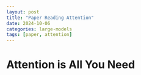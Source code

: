 ```yaml
---
layout: post
title: "Paper Reading Attention"
date: 2024-10-06
categories: large-models
tags: [paper, attention]
---
```


# Attention is All You Need